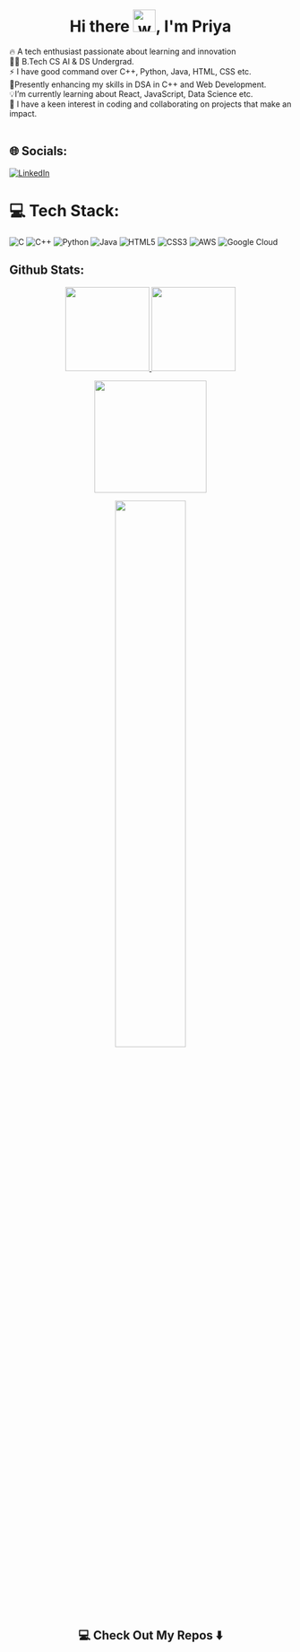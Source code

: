 <h1 align="center">Hi there <img src="https://user-images.githubusercontent.com/72663882/171687151-bb31c996-c9d2-49c8-b593-734946893b23.gif" alt="waving hand gif" aria-hidden="true" width="40" />, I'm Priya</h1>






🔥 A tech enthusiast passionate about learning and innovation <br>👩‍🎓 B.Tech CS AI & DS Undergrad.<br>⚡ I have good command over C++, Python, Java, HTML, CSS etc.<br>🌱Presently enhancing my skills in DSA in C++ and Web Development.<br>💡I’m currently learning about React, JavaScript, Data Science etc.<br>💞️ I have a keen interest in coding and collaborating on projects that make an impact.<br><br>
## 🌐 Socials:
[![LinkedIn](https://img.shields.io/badge/LinkedIn-%230077B5.svg?logo=linkedin&logoColor=white)](https://www.linkedin.com/in/priya2212/) 

# 💻 Tech Stack:
![C](https://img.shields.io/badge/c-%2300599C.svg?style=for-the-badge&logo=c&logoColor=white) ![C++](https://img.shields.io/badge/c++-%2300599C.svg?style=for-the-badge&logo=c%2B%2B&logoColor=white) ![Python](https://img.shields.io/badge/python-3670A0?style=for-the-badge&logo=python&logoColor=ffdd54) ![Java](https://img.shields.io/badge/java-%23ED8B00.svg?style=for-the-badge&logo=openjdk&logoColor=white) ![HTML5](https://img.shields.io/badge/html5-%23E34F26.svg?style=for-the-badge&logo=html5&logoColor=white) ![CSS3](https://img.shields.io/badge/css3-%231572B6.svg?style=for-the-badge&logo=css3&logoColor=white) ![AWS](https://img.shields.io/badge/AWS-%23FF9900.svg?style=for-the-badge&logo=amazon-aws&logoColor=white) ![Google Cloud](https://img.shields.io/badge/GoogleCloud-%234285F4.svg?style=for-the-badge&logo=google-cloud&logoColor=white)
 ## Github Stats:
<p align="center">
    <a href="https://github.com/Priya-2212">
        <img height="150em" src="https://github-readme-stats-git-masterrstaa-rickstaa.vercel.app/api?username=Priya-2212&show_icons=true&theme=onedark&include_all_commits=true&count_private=true&hide_border=true"/>
        <img height="150em" src="https://github-readme-stats-eight-theta.vercel.app/api/top-langs/?username=Priya-2212&langs_count=12&layout=compact&langs_count=8&theme=onedark&include_all_commits=true&count_private=true&hide_border=true" />
    </a>
</p>
<!-- Activity Graph -->
<p align="center">
  <a href="https://github.com/Priya-2212">
    <img height=200 src="https://github-readme-activity-graph.vercel.app/graph?username=Priya-2212&bg_color=282c34&color=FDFD96&line=FDFD96&point=FFFFFF&area_color=79FE96&border_radius=24.5&title_color=FDFD96&border_radius=20px"/>
  </a> 
</p>


 <p align="center">
   <a href="https://github.com/Priya-2212"> 
     <img width="50%" src="https://github-readme-streak-stats.herokuapp.com/?user=Priya-2212&show_icons=true&locale=en&layout=demo&theme=Onedark&hide_border=true" /> 
   </a>  
 </p>

<br>


<h2  align="center">💻 Check Out My Repos ⬇️ </h2>

#




